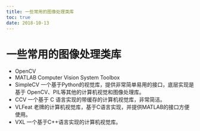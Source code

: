 ```yaml
---
title: 一些常用的图像处理类库
toc: true
date: 2018-10-13
---
```



# 一些常用的图像处理类库


- OpenCV
- MATLAB Computer Vision System Toolbox
- SimpleCV 一个基于Python的视觉库，提供非常简单易用的接口，底层实现是基于 OpenCV、PIL等其他的计算机视觉和图像处理库。
- CCV  一个基于 C 语言实现的带缓存的计算机视觉库，非常简洁。
- VLFeat  老牌的计算机视觉库，基于C语言实现，并提供MATLAB的接口方便使用。
- VXL  一个基于C++语言实现的计算机视觉库。
